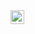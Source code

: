  
<a href="https://www.instagram.com/0.mmd.0/">
  <img align="left" alt="mmd sarhadi Instagram" width="22px" src="https://raw.githubusercontent.com/hussainweb/hussainweb/main/icons/instagram.png" />
</a>

